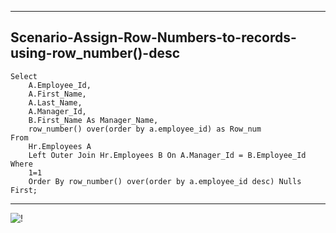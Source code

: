 --------------------------------------------------------------------------------
Scenario-Assign-Row-Numbers-to-records-using-row_number()-desc
--------------------------------------------------------------------------------
    Select
        A.Employee_Id,
        A.First_Name,
        A.Last_Name,
        A.Manager_Id,
        B.First_Name As Manager_Name,
        row_number() over(order by a.employee_id) as Row_num
    From
        Hr.Employees A
        Left Outer Join Hr.Employees B On A.Manager_Id = B.Employee_Id
    Where
        1=1
        Order By row_number() over(order by a.employee_id desc) Nulls First;

--------------------------------------------------------------------------------
![!](../../../Assets/Oracle/Scenario-Assign-Row-Numbers-to-records-using-row_number()-desc.PNG)